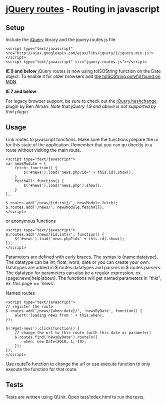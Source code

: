 [jQuery routes](http://thorsteinsson.is/projects/jquery-routes/) - Routing in javascript
================================

Setup
-----
Include the [jQuery](http://jquery.com/) library and the jquery.routes.js file.

	<script type="text/javascript" src="http://ajax.googleapis.com/ajax/libs/jquery/1/jquery.min.js"></script>
	<script type="text/javascript" src="jquery.routes.js"></script>

**IE 9 and below**
jQuery routes is now using toISOString function on the Date object. To enable it for older browsers add [the toISOString polyfill found on MDN](https://developer.mozilla.org/en-US/docs/Web/JavaScript/Reference/Global_Objects/Date/toISOString).

**IE 7 and below**

For legacy browser support, be sure to check out the [jQuery.hashchange](http://benalman.com/projects/jquery-hashchange-plugin/) plugin by Ben Alman. *Note that jQuery 1.9 and above is not supported by that plugin.*

Usage
-----
Link routes to javascript functions. Make sure the functions prepare the ui for this state of the application. Remember that you can go directly to a route without visiting the main route.

	<script type="text/javascript">
	var newsModule = {
		fetch: function() {
			$('#news').load('news.php?id=' + this.id).show();
		}
		fetchAll: function() {
			$('#news').load('news.php').show();
		}
	};

	$.routes.add('/news/{id:int}/', newsModule.fetch);
	$.routes.add('/news/', newsModule.fetchAll);
	</script>

or anonymous functions

	<script type="text/javascript">
	$.routes.add('/news/{id:int}/', function() {
		$('#news').load('news.php?id=' + this.id).show();
	});
	</script>

Parameters are defined with curly braces. The syntax is {name:datatype}. The datatype can be int, float, word, date or you can create your own.
Datatypes are added in $.routes.datatypes and parsers in $.routes.parsers.
The datatype for parameters can also be a regular expression, ex. {page:news|help|about}.
The functions will get named parameters in "this", ex. this.page == 'news'.

Named routes

	<script type="text/javascript">
	// register the route
	$.routes.add('/news/{when:date}/', 'newsByDate', function() {
		alert('loading news from ' + this.when);
	});

	$('#get-news').click(function() {
		// change the url to this route (with this date as parameter)
		$.routes.find('newsByDate').routeTo({
			when: new Date(2010, 1, 19);
		});
	});
	</script>

Use routeTo function to change the url or use execute function to only execute the function for that route.

Tests
----------
Tests are written using QUnit. Open test/index.html to run the tests.

